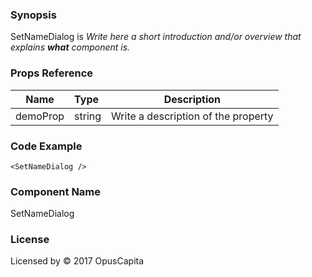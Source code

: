 ### Synopsis

SetNameDialog is 
*Write here a short introduction and/or overview that explains **what** component is.*

### Props Reference

| Name                           | Type                    | Description                                                 |
| ------------------------------ | :---------------------- | ----------------------------------------------------------- |
| demoProp                       | string                  | Write a description of the property                         |

### Code Example

```
<SetNameDialog />
```

### Component Name

SetNameDialog

### License

Licensed by © 2017 OpusCapita

